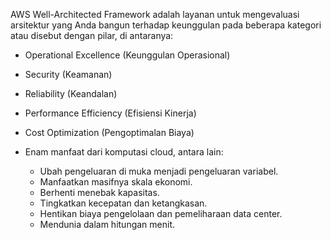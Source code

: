 AWS Well-Architected Framework adalah layanan untuk mengevaluasi arsitektur yang Anda bangun terhadap keunggulan pada beberapa kategori atau disebut dengan pilar, di antaranya:
- Operational Excellence (Keunggulan Operasional)
- Security (Keamanan)
- Reliability (Keandalan)
- Performance Efficiency (Efisiensi Kinerja)
- Cost Optimization (Pengoptimalan Biaya)
  
- Enam manfaat dari komputasi cloud, antara lain:
    - Ubah pengeluaran di muka menjadi pengeluaran variabel.
    - Manfaatkan masifnya skala ekonomi.
    - Berhenti menebak kapasitas.
    - Tingkatkan kecepatan dan ketangkasan.
    - Hentikan biaya pengelolaan dan pemeliharaan data center.
    - Mendunia dalam hitungan menit.